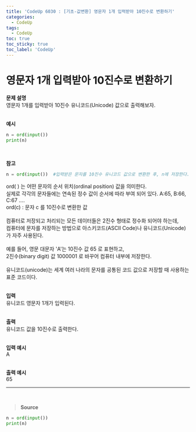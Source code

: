 ```yaml
---
title: 'CodeUp 6030 : [기초-값변환] 영문자 1개 입력받아 10진수로 변환하기'
categories:
  - CodeUp
tags:
  - CodeUp
toc: true
toc_sticky: true
toc_label: 'CodeUp'
---
```


# 영문자 1개 입력받아 10진수로 변환하기

**문제 설명**  
영문자 1개를 입력받아 10진수 유니코드(Unicode) 값으로 출력해보자.  
<br>

**예시**

```python
n = ord(input())
print(n)
```

<br>

**참고**

```python
n = ord(input())  #입력받은 문자를 10진수 유니코드 값으로 변환한 후, n에 저장한다.
```

ord( ) 는 어떤 문자의 순서 위치(ordinal position) 값을 의미한다.  
실제로 각각의 문자들에는 연속된 정수 값이 순서에 따라 부여 되어 있다. A:65, B:66, C:67 ....  
ord(c) : 문자 c 를 10진수로 변환한 값  
<br>
컴퓨터로 저장되고 처리되는 모든 데이터들은 2진수 형태로 정수화 되어야 하는데,  
컴퓨터에 문자를 저장하는 방법으로 아스키코드(ASCII Code)나 유니코드(Unicode)가 자주 사용된다.  
<br>
예를 들어, 영문 대문자 'A'는 10진수 값 65 로 표현하고,  
2진수(binary digit) 값 1000001 로 바꾸어 컴퓨터 내부에 저장한다.  
<br>
유니코드(unicode)는 세계 여러 나라의 문자를 공통된 코드 값으로 저장할 때 사용하는 표준 코드이다.  
<br>

**입력**  
유니코드 영문자 1개가 입력된다.  
<br>

**출력**  
유니코드 값을 10진수로 출력한다.  
<br>

**입력 예시**  
A  
<br>

**출력 예시**  
65

---

<br>

> **Source**

```python
n = ord(input())
print(n)
```
